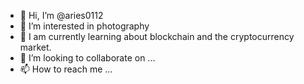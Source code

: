 - 👋 Hi, I’m @aries0112
- 👀 I’m interested in photography
- 🌱 I am currently learning about blockchain and the cryptocurrency market.
- 💞️ I’m looking to collaborate on ...
- 📫 How to reach me ...

<!---
aries0112/aries0112 is a ✨ special ✨ repository because its `README.md` (this file) appears on your GitHub profile.
You can click the Preview link to take a look at your changes.
--->
